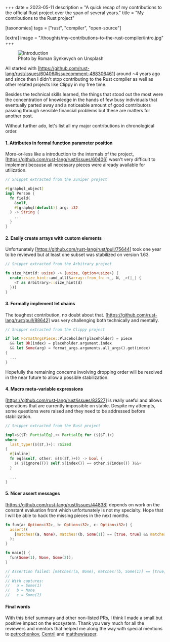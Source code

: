 +++
date = 2023-05-11
description = "A quick recap of my contributions to the official Rust project over the span of several years."
title = "My contributions to the Rust project"

[taxonomies]
tags = ["rust", "compiler", "open-source"]

[extra]
image = "/thoughts/my-contributions-to-the-rust-compiler/intro.jpg"
+++

<figure class="image">
  <img src="/thoughts/my-contributions-to-the-rust-compiler/intro.jpg" alt="Introduction">
  <figcaption>Photo by Roman Synkevych on Unsplash</figcaption>
</figure>

All started with [https://github.com/rust-lang/rust/issues/60406#issuecomment-488306461] around ~4 years ago and since then I didn't stop contributing to the Rust compiler as well as other related projects like Clippy in my free time.

Besides the technical skills learned, the things that stood out the most were the concentration of knowledge in the hands of few busy individuals that eventually parted away and a noticeable amount of good contributors passing through sensible financial problems but these are matters for another post.

Without further ado, let's list all my major contributions in chronological order.

<h4 class="is-4 subtitle">1. Attributes in formal function parameter position</h4>

More-or-less like a introduction to the internals of the project, [https://github.com/rust-lang/rust/issues/60406] wasn't very difficult to implement because all necessary pieces were already available for utilization.

```rust
// Snippet extracted from the Juniper project

#[graphql_object]
impl Person {
  fn field(
    &self,
    #[graphql(default)] arg: i32
  ) -> String {
    ...
  }
}
```

<h4 class="is-4 subtitle">2. Easily create arrays with custom elements</h4>

Unfortunately [https://github.com/rust-lang/rust/pull/75644] took one year to be reviewed but at least one subset was stabilized on version 1.63.

```rust
// Snipper extracted from the Arbitrary project

fn size_hint(d: usize) -> (usize, Option<usize>) {
  crate::size_hint::and_all(&array::from_fn::<_, N, _>(|_| {
    <T as Arbitrary>::size_hint(d)
  }))
}
```

<h4 class="is-4 subtitle">3. Formally implement let chains</h4>

The toughest contribution, no doubt about that. [https://github.com/rust-lang/rust/pull/88642] was very challenging both technically and mentally.

```rust
// Snipper extracted from the Clippy project

if let FormatArgsPiece::Placeholder(placeholder) = piece
  && let Ok(index) = placeholder.argument.index
  && let Some(arg) = format_args.arguments.all_args().get(index)
{
  ...
}
```

Hopefully the remaining concerns involving dropping order will be resolved in the near future to allow a possible stabilization.

<h4 class="is-4 subtitle">4. Macro meta-variable expressions</h4>

[https://github.com/rust-lang/rust/issues/83527] is really useful and allows operations that are currently impossible on stable. Despite my attempts, some questions were raised and they need to be addressed before stabilization.

```rust
// Snipper extracted from the Rust project

impl<$($T: PartialEq),+> PartialEq for ($($T,)+)
where
  last_type!($($T,)+): ?Sized
{
  #[inline]
  fn eq(&self, other: &($($T,)+)) -> bool {
    $( ${ignore(T)} self.${index()} == other.${index()} )&&+
  }

  ...
}
```

<h4 class="is-4 subtitle">5. Nicer assert messages</h4>

[https://github.com/rust-lang/rust/issues/44838] depends on work on the constant evaluation front which unfortunately is not my specialty. Hope that I will be able to hack the missing pieces in the next months.

```rust
fn fun(a: Option<i32>, b: Option<i32>, c: Option<i32>) {
  assert!(
    [matches!(a, None), matches!(b, Some(1)] == [true, true] && matches!(c, Some(x) if x == 2)
  );
}

fn main() {
  fun(Some(1), None, Some(2));
}

// Assertion failed: [matches!(a, None), matches!(b, Some(1)] == [true, true] && matches!(c, Some(x) if x == 2)
//
// With captures:
//   a = Some(1)
//   b = None
//   c = Some(2)
```

<h4 class="is-4 subtitle">Final words</h4>

With this brief summary and other non-listed PRs, I think I made a small but positive impact on the ecosystem. Thank you very much for all the reviewers and mentors that helped me along the way with special mentions to [petrochenkov], [Centril] and [matthewjasper].

[https://github.com/rust-lang/rust/issues/60406#issuecomment-488306461]: https://github.com/rust-lang/rust/issues/60406#issuecomment-488306461
[https://github.com/rust-lang/rust/issues/60406]: https://github.com/rust-lang/rust/issues/60406
[https://github.com/rust-lang/rust/pull/75644]: https://github.com/rust-lang/rust/pull/75644
[https://github.com/rust-lang/rust/pull/88642]: https://github.com/rust-lang/rust/pull/88642
[https://github.com/rust-lang/rust/issues/83527]: https://github.com/rust-lang/rust/issues/83527
[https://github.com/rust-lang/rust/issues/44838]: https://github.com/rust-lang/rust/issues/44838
[petrochenkov]: https://github.com/petrochenkov
[Centril]: https://github.com/Centril
[matthewjasper]: https://github.com/matthewjasper